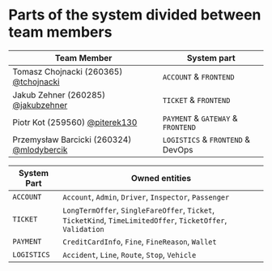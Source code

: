 # Parts of the system divided between team members

| Team Member                                                                 | System part                        |
| --------------------------------------------------------------------------- | ---------------------------------- |
| Tomasz Chojnacki (260365) [@tchojnacki](https://github.com/tchojnacki)      | `ACCOUNT` & `FRONTEND`             |
| Jakub Zehner (260285) [@jakubzehner](https://github.com/jakubzehner)        | `TICKET` & `FRONTEND`              |
| Piotr Kot (259560) [@piterek130](https://github.com/piterek130)             | `PAYMENT` & `GATEWAY` & `FRONTEND` |
| Przemysław Barcicki (260324) [@mlodybercik](https://github.com/mlodybercik) | `LOGISTICS` & `FRONTEND` & DevOps  |

| System Part | Owned entities                                                                                              |
| ----------- | ----------------------------------------------------------------------------------------------------------- |
| `ACCOUNT`   | `Account`, `Admin`, `Driver`, `Inspector`, `Passenger`                                                      |
| `TICKET`    | `LongTermOffer`, `SingleFareOffer`, `Ticket`, `TicketKind`, `TimeLimitedOffer`, `TicketOffer`, `Validation` |
| `PAYMENT`   | `CreditCardInfo`, `Fine`, `FineReason`, `Wallet`                                                            |
| `LOGISTICS` | `Accident`, `Line`, `Route`, `Stop`, `Vehicle`                                                              |
